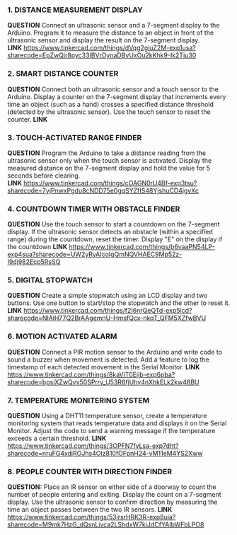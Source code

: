 ### 1. DISTANCE MEASUREMENT DISPLAY
**QUESTION** Connect an ultrasonic sensor and a 7-segment display to the Arduino. Program it to measure the distance to an object in front of the ultrasonic sensor and display the result on the 7-segment display.  
**LINK** https://www.tinkercad.com/things/dVqg2giuZ2M-exp1usa?sharecode=EpZwQir8pyc33IBVrDynaDBvUxOu2kKhk9-Ik2Tju30

### 2. SMART DISTANCE COUNTER
**QUESTION** Connect both an ultrasonic sensor and a touch sensor to the Arduino. Display a counter on the 7-segment display that increments every time an object (such as a hand) crosses a specified distance threshold (detected by the ultrasonic sensor). Use the touch sensor to reset the counter.
**LINK** 

### 3. TOUCH-ACTIVATED RANGE FINDER
**QUESTION** Program the Arduino to take a distance reading from the ultrasonic sensor only when the touch sensor is activated. Display the measured distance on the 7-segment display and hold the value for 5 seconds before clearing.  
**LINK** https://www.tinkercad.com/things/cOAGN0rU4Bf-exp3tsu?sharecode=7yjPnwxPgdu8cNDD75e0gqSYZfIS48YjshuCD4jgvXc

### 4. COUNTDOWN TIMER WITH OBSTACLE FINDER
**QUESTION** Use the touch sensor to start a countdown on the 7-segment display. If the ultrasonic sensor detects an obstacle (within a specified range) during the countdown, reset the timer. Display "E" on the display if the countdown 
**LINK** https://www.tinkercad.com/things/b6vaaPN54LP-exp4sua?sharecode=UW2yRyAIcoIgQmNQVHAEC9Mp52z-I9dj982Ecp5RsSQ

### 5. DIGITAL STOPWATCH
**QUESTION** Create a simple stopwatch using an LCD display and two buttons. Use one button to start/stop the stopwatch and the other to reset it.  
**LINK** https://www.tinkercad.com/things/f2I6nrQeQTd-exp5lcd?sharecode=NlAiH77Q2BrAAgemnU-HmsfQcx-nkqT_QFM5XZfwBVU

### 6. MOTION ACTIVATED ALARM
**QUESTION**  Connect a PIR motion sensor to the Arduino and write code to sound a buzzer when movement is detected. Add a feature to log the timestamp of each detected movement in the Serial Monitor. 
**LINK** https://www.tinkercad.com/things/8kaViT0Ejib-exp6pba?sharecode=bpsiXZwQvv50SPrry_U53R6fjUhy4nXhkELk2kw48BU

### 7. TEMPERATURE MONITERING SYSTEM
**QUESTION** Using a DHT11 temperature sensor, create a temperature monitoring system that reads temperature data and displays it on the Serial Monitor. Adjust the code to send a warning message if the temperature exceeds a certain threshold.
**LINK** https://www.tinkercad.com/things/3OPFN7fyLsa-exp7dht?sharecode=nruFG4xdjROJhs4Olz810fOFpnH24-yM11eM4YS2Xww

### 8. PEOPLE COUNTER WITH DIRECTION FINDER
**QUESTION:**  Place an IR sensor on either side of a doorway to count the number of people entering and exiting. Display the count on a 7-segment display. Use the ultrasonic sensor to confirm direction by measuring the time an object passes between the two IR sensors.
**LINK** https://www.tinkercad.com/things/53jrsrHRK3R-exp8uia?sharecode=M9mk7HzG_dQsnLivca2LShdxW7kiJdCfYAIbWFbLPO8
